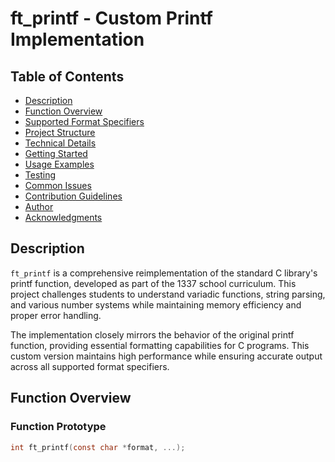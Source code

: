 # ft_printf - Custom Printf Implementation

## Table of Contents
- [Description](#description)
- [Function Overview](#function-overview)
- [Supported Format Specifiers](#supported-format-specifiers)
- [Project Structure](#project-structure)
- [Technical Details](#technical-details)
- [Getting Started](#getting-started)
- [Usage Examples](#usage-examples)
- [Testing](#testing)
- [Common Issues](#common-issues)
- [Contribution Guidelines](#contribution-guidelines)
- [Author](#author)
- [Acknowledgments](#acknowledgments)

## Description
`ft_printf` is a comprehensive reimplementation of the standard C library's printf function, developed as part of the 1337 school curriculum. This project challenges students to understand variadic functions, string parsing, and various number systems while maintaining memory efficiency and proper error handling.

The implementation closely mirrors the behavior of the original printf function, providing essential formatting capabilities for C programs. This custom version maintains high performance while ensuring accurate output across all supported format specifiers.

## Function Overview

### Function Prototype
```c
int ft_printf(const char *format, ...);
